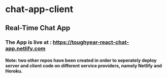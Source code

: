 # chat-app-client
## Real-Time Chat App
### The App is live at : https://toughyear-react-chat-app.netlify.com

#### Note: two other repos have been created in order to seperately deploy server and client code on different service providers, namely Netlify and Heroku.
